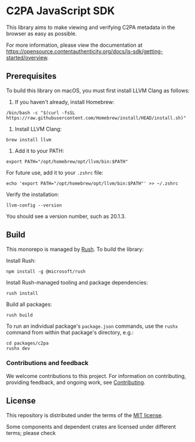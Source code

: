 # C2PA JavaScript SDK

This library aims to make viewing and verifying C2PA metadata in the browser as easy as possible.

For more information, please view the documentation at https://opensource.contentauthenticity.org/docs/js-sdk/getting-started/overview.

## Prerequisites

To build this library on macOS, you must first install LLVM Clang as follows:
1. If you haven't already, install Homebrew:
  ```
  /bin/bash -c "$(curl -fsSL https://raw.githubusercontent.com/Homebrew/install/HEAD/install.sh)"
  ```
1. Install LLVM Clang:
  ```
  brew install llvm
  ```
1. Add it to your PATH:
  ```
  export PATH="/opt/homebrew/opt/llvm/bin:$PATH"
  ```
  For future use, add it to your `.zshrc` file:
  ```
  echo 'export PATH="/opt/homebrew/opt/llvm/bin:$PATH"' >> ~/.zshrc
  ```

Verify the installation:
  ```
  llvm-config --version
  ```
You should see a version number, such as 20.1.3.

## Build

This monorepo is managed by [Rush](https://rushjs.io/). To build the library:

Install Rush:
```
npm install -g @microsoft/rush
```
Install Rush-managed tooling and package dependencies: 
```
rush install
```
Build all packages:
```
rush build 
```

To run an individual package's `package.json` commands, use the `rushx` command from within that package's directory, e.g.:
```
cd packages/c2pa
rushx dev
```

### Contributions and feedback

We welcome contributions to this project.  For information on contributing, providing feedback, and ongoing work, see [Contributing](CONTRIBUTING.md).

## License

This repository is distributed under the terms of the [MIT license](LICENSE).

Some components and dependent crates are licensed under different terms; please check 